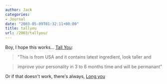```yaml
---
author: Jack
categories:
- Journal
date: "2003-05-09T01:32:11+00:00"
title: tallyou
url: /2003/tallyou/
---
```


Boy, I hope this works&#8230; [Tall You][1]:



> "This is from USA and it contains latest ingredient, look taller and
  
> 
  
> improve your personality in 3 to 6 months time and will be permanant"</p> 

Or if that doesn't work, there's always, [Long you][2]

 [1]: //www.nkmedicals.com/tallyou/tallyou.html"
 [2]: //www.nkmedicals.com/longyou/longyou.html"